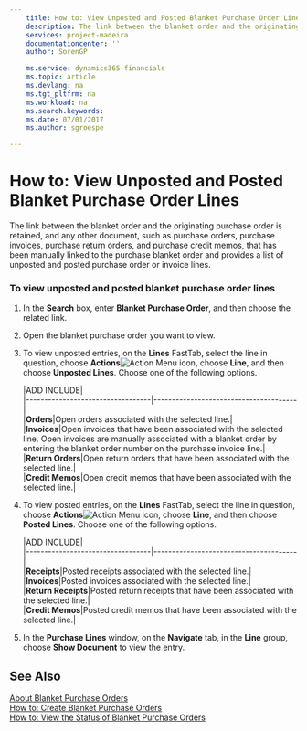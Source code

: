 ```yaml
---
    title: How to: View Unposted and Posted Blanket Purchase Order Lines | Microsoft Docs
    description: The link between the blanket order and the originating purchase order is retained, and any other document, such as purchase orders, purchase invoices, purchase return orders, and purchase credit memos, that has been manually linked to the purchase blanket order and provides a list of unposted and posted purchase order or invoice lines.
    services: project-madeira
    documentationcenter: ''
    author: SorenGP

    ms.service: dynamics365-financials
    ms.topic: article
    ms.devlang: na
    ms.tgt_pltfrm: na
    ms.workload: na
    ms.search.keywords:
    ms.date: 07/01/2017
    ms.author: sgroespe

---
```

# How to: View Unposted and Posted Blanket Purchase Order Lines
The link between the blanket order and the originating purchase order is retained, and any other document, such as purchase orders, purchase invoices, purchase return orders, and purchase credit memos, that has been manually linked to the purchase blanket order and provides a list of unposted and posted purchase order or invoice lines.  
  
### To view unposted and posted blanket purchase order lines  
  
1.  In the **Search** box, enter **Blanket Purchase Order**, and then choose the related link.  
  
2.  Open the blanket purchase order you want to view.  
  
3.  To view unposted entries, on the **Lines** FastTab, select the line in question, choose **Actions**![Action Menu icon](../media/actionmenuicon.png "actionMenuIcon"), choose **Line**, and then choose **Unposted Lines**. Choose one of the following options.  
  
    |ADD INCLUDE<!--[!INCLUDE[bp_tableoption](../../includes/bp_tabledescription_md.md)]-->|  
    |----------------------------------|---------------------------------------|  
    |**Orders**|Open orders associated with the selected line.|  
    |**Invoices**|Open invoices that have been associated with the selected line. Open invoices are manually associated with a blanket order by entering the blanket order number on the purchase invoice line.|  
    |**Return Orders**|Open return orders that have been associated with the selected line.|  
    |**Credit Memos**|Open credit memos that have been associated with the selected line.|  
  
4.  To view posted entries, on the **Lines** FastTab, select the line in question, choose **Actions**![Action Menu icon](../media/actionmenuicon.png "actionMenuIcon"), choose **Line**, and then choose **Posted Lines**. Choose one of the following options.  
  
    |ADD INCLUDE<!--[!INCLUDE[bp_tableoption](../../includes/bp_tabledescription_md.md)]-->|  
    |----------------------------------|---------------------------------------|  
    |**Receipts**|Posted receipts associated with the selected line.|  
    |**Invoices**|Posted invoices associated with the selected line.|  
    |**Return Receipts**|Posted return receipts that have been associated with the selected line.|  
    |**Credit Memos**|Posted credit memos that have been associated with the selected line.|  
  
5.  In the **Purchase Lines** window, on the **Navigate** tab, in the **Line** group, choose **Show Document** to view the entry.  
  
## See Also  
 [About Blanket Purchase Orders](../about-blanket-purchase-orders.md)   
 [How to: Create Blanket Purchase Orders](../how-to-create-blanket-purchase-orders.md)   
 [How to: View the Status of Blanket Purchase Orders](../how-to-view-the-status-of-blanket-purchase-orders.md)